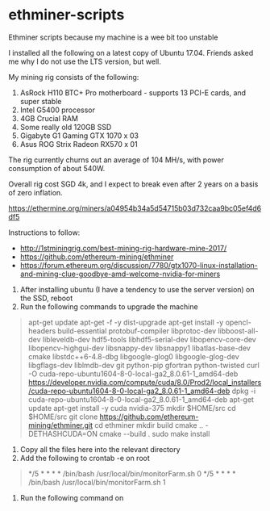 # ethminer-scripts
Ethminer scripts because my machine is a wee bit too unstable

I installed all the following on a latest copy of Ubuntu 17.04.  Friends asked me why I do not use the LTS version, but well.

My mining rig consists of the following:
1. AsRock H110 BTC+ Pro motherboard - supports 13 PCI-E cards, and super stable
1. Intel G5400 processor
1. 4GB Crucial RAM
1. Some really old 120GB SSD
1. Gigabyte G1 Gaming GTX 1070 x 03
1. Asus ROG Strix Radeon RX570 x 01

The rig currently churns out an average of 104 MH/s, with power consumption of about 540W.  

Overall rig cost SGD 4k, and I expect to break even after 2 years on a basis of zero inflation.

https://ethermine.org/miners/a04954b34a5d54715b03d732caa9bc05ef4d6df5

Instructions to follow:

- http://1stminingrig.com/best-mining-rig-hardware-mine-2017/
- https://github.com/ethereum-mining/ethminer
- https://forum.ethereum.org/discussion/7780/gtx1070-linux-installation-and-mining-clue-goodbye-amd-welcome-nvidia-for-miners

1. After installing ubuntu (I have a tendency to use the server version) on the SSD, reboot
1. Run the following commands to upgrade the machine 
> apt-get update
> apt-get -f -y dist-upgrade
> apt-get install -y opencl-headers build-essential protobuf-compiler libprotoc-dev libboost-all-dev libleveldb-dev hdf5-tools libhdf5-serial-dev libopencv-core-dev libopencv-highgui-dev libsnappy-dev libsnappy1 libatlas-base-dev cmake libstdc++6-4.8-dbg libgoogle-glog0 libgoogle-glog-dev libgflags-dev liblmdb-dev git python-pip gfortran python-twisted 
> curl -O cuda-repo-ubuntu1604-8-0-local-ga2_8.0.61-1_amd64-deb https://developer.nvidia.com/compute/cuda/8.0/Prod2/local_installers/cuda-repo-ubuntu1604-8-0-local-ga2_8.0.61-1_amd64-deb
> dpkg -i cuda-repo-ubuntu1604-8-0-local-ga2_8.0.61-1_amd64-deb
> apt-get update
> apt-get install -y cuda nvidia-375 
> mkdir $HOME/src
> cd $HOME/src
> git clone https://github.com/ethereum-mining/ethminer.git
> cd ethminer
> mkdir build
> cmake .. -DETHASHCUDA=ON
> cmake --build .
> sudo make install
1. Copy all the files here into the relevant directory
1. Add the following to crontab -e on root
> */5 * * * * /bin/bash /usr/local/bin/monitorFarm.sh 0
> */5 * * * * /bin/bash /usr/local/bin/monitorFarm.sh 1
1. Run the following command on 
